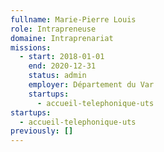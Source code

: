 ```yaml
---
fullname: Marie-Pierre Louis
role: Intrapreneuse
domaine: Intraprenariat
missions:
  - start: 2018-01-01
    end: 2020-12-31
    status: admin
    employer: Département du Var
    startups:
      - accueil-telephonique-uts
startups:
  - accueil-telephonique-uts
previously: []
---
```

